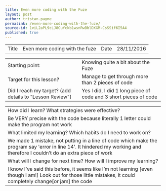 ```yaml
---
title: Even more coding with the Fuze
layout: post
author: tristan.payne
permalink: /even-more-coding-with-the-fuze/
source-id: 1viL2aPL9cLJ8CuYckb1wsnRwBblDXGM-CsSSif6I5A4
published: true
---
```

<table>
  <tr>
    <td>Title</td>
    <td>Even more coding with the fuze</td>
    <td>Date</td>
    <td>28/11/2016</td>
  </tr>
</table>


<table>
  <tr>
    <td>Starting point:</td>
    <td>Knowing quite a bit about the Fuze</td>
  </tr>
  <tr>
    <td>Target for this lesson?</td>
    <td>Manage to get through more than 2 pieces of code</td>
  </tr>
  <tr>
    <td>Did I reach my target?
(add details to "Lesson Review")</td>
    <td>Yes I did, I did 1 long piece of code and 3 short pieces of code</td>
  </tr>
</table>


<table>
  <tr>
    <td>How did I learn? What strategies were effective?</td>
  </tr>
  <tr>
    <td>Be VERY precise with the code because literally 1 letter could make the program not work</td>
  </tr>
  <tr>
    <td>What limited my learning? Which habits do I need to work on?</td>
  </tr>
  <tr>
    <td>We made 1 mistake, not putting in a line of code which make the program say 'error in line 14'. It hindered my working and therefore I couldn’t do an extra piece of work</td>
  </tr>
  <tr>
    <td>What will I change for next time? How will I improve my learning?</td>
  </tr>
  <tr>
    <td>I know I’ve said this before, it seems like I’m not learning [even though I am!] Look out for those little mistakes, it could completely change[or jam] the code</td>
  </tr>
</table>


